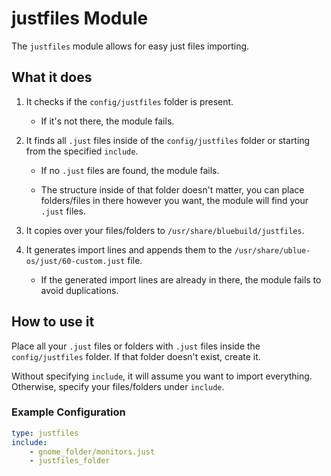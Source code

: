 # justfiles Module

The `justfiles` module allows for easy just files importing.

## What it does

1. It checks if the `config/justfiles` folder is present.
    
    * If it's not there, the module fails.

2. It finds all `.just` files inside of the `config/justfiles` folder or starting from the specified `include`.
    * If no `.just` files are found, the module fails.

    * The structure inside of that folder doesn't matter, you can place folders/files in there however you want, the module will find your `.just` files.

3. It copies over your files/folders to `/usr/share/bluebuild/justfiles`.

4. It generates import lines and appends them to the `/usr/share/ublue-os/just/60-custom.just` file.
    
    * If the generated import lines are already in there, the module fails to avoid duplications. 

## How to use it

Place all your `.just` files or folders with `.just` files inside the `config/justfiles` folder. If that folder doesn't exist, create it.

Without specifying `include`, it will assume you want to import everything. Otherwise, specify your files/folders under `include`.

### Example Configuration

```yaml
type: justfiles
include:
    - gnome_folder/monitors.just
    - justfiles_folder
```